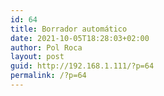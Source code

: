 ```yaml
---
id: 64
title: Borrador automático
date: 2021-10-05T18:28:03+02:00
author: Pol Roca
layout: post
guid: http://192.168.1.111/?p=64
permalink: /?p=64
---
```

